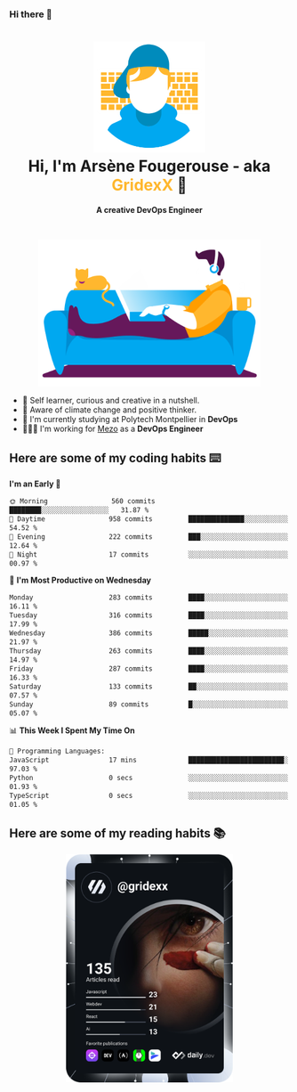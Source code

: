 ### Hi there 👋

<!--
**GridexX/gridexx** is a ✨ _special_ ✨ repository because its `README.md` (this file) appears on your GitHub profile.

Here are some ideas to get you started:

- 🔭 I’m currently working on ...
- 🌱 I’m currently learning ...
- 👯 I’m looking to collaborate on ...
- 🤔 I’m looking for help with ...
- 💬 Ask me about ...
- 📫 How to reach me: ...
- 😄 Pronouns: ...
- ⚡ Fun fact: ...
-->


<!-- Header -->
<h1 align="center">
  <img src="./images/user_profile.png" width="200">
  <br>
  Hi, I'm Arsène Fougerouse - aka <span style="color:#ffb72e">GridexX</span> 👋
</h1>


<p align="center">
  <b>A creative DevOps Engineer </b>
</p>
<br/>
<p align="center">
  <img src="./images/man_couch.png" width="400">
</p>

- 🎨 Self learner, curious and creative in a nutshell. 
- 🌱 Aware of climate change and positive thinker.
- 📕 I'm currently studying at Polytech Montpellier in **DevOps**
- 👨🏻‍💻 I'm working for [Mezo](https://meso-lr.umontpellier.fr/) as a **DevOps Engineer**


## Here are some of my coding habits ⌨️

<!-- Add a section about tech and Ops stack
  Like this one : https://github.com/Xanthus58#-tech-stack
-->
<!--START_SECTION:waka-->
**I'm an Early 🐤** 

```text
🌞 Morning                560 commits         ████████░░░░░░░░░░░░░░░░░   31.87 % 
🌆 Daytime                958 commits         ██████████████░░░░░░░░░░░   54.52 % 
🌃 Evening                222 commits         ███░░░░░░░░░░░░░░░░░░░░░░   12.64 % 
🌙 Night                  17 commits          ░░░░░░░░░░░░░░░░░░░░░░░░░   00.97 % 
```
📅 **I'm Most Productive on Wednesday** 

```text
Monday                   283 commits         ████░░░░░░░░░░░░░░░░░░░░░   16.11 % 
Tuesday                  316 commits         ████░░░░░░░░░░░░░░░░░░░░░   17.99 % 
Wednesday                386 commits         █████░░░░░░░░░░░░░░░░░░░░   21.97 % 
Thursday                 263 commits         ████░░░░░░░░░░░░░░░░░░░░░   14.97 % 
Friday                   287 commits         ████░░░░░░░░░░░░░░░░░░░░░   16.33 % 
Saturday                 133 commits         ██░░░░░░░░░░░░░░░░░░░░░░░   07.57 % 
Sunday                   89 commits          █░░░░░░░░░░░░░░░░░░░░░░░░   05.07 % 
```


📊 **This Week I Spent My Time On** 

```text
💬 Programming Languages: 
JavaScript               17 mins             ████████████████████████░   97.03 % 
Python                   0 secs              ░░░░░░░░░░░░░░░░░░░░░░░░░   01.93 % 
TypeScript               0 secs              ░░░░░░░░░░░░░░░░░░░░░░░░░   01.05 % 
```


<!--END_SECTION:waka-->

## Here are some of my reading habits 📚
<div  align="center">
  <img src="./images/devcard.svg" width="300">
</div>
